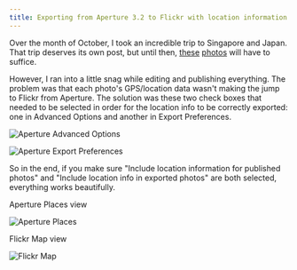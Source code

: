 ```yaml
---
title: Exporting from Aperture 3.2 to Flickr with location information metadata
---
```


Over the month of October, I took an incredible trip to Singapore and Japan.
That trip deserves its own post, but until then,
[these](http://www.flickr.com/photos/gregburek/sets/72157628032336264/
"Singapore 2011 on Flickr")
[photos](http://www.flickr.com/photos/gregburek/sets/72157627963313507/ "Japan
2011 on Flickr") will have to suffice.

However, I ran into a little snag while editing and publishing everything. The
problem was that each photo's GPS/location data wasn't making the jump to
Flickr from Aperture. The solution was these two check boxes that needed to be
selected in order for the location info to be correctly exported: one in
Advanced Options and another in Export Preferences.

![Aperture Advanced Options][advanced]

![Aperture Export Preferences][export]

So in the end, if you make sure "Include location information for published
photos" and "Include location info in exported photos" are both selected,
everything works beautifully.

Aperture Places view

![Aperture Places][aperture]

Flickr Map view

![Flickr Map][flickr]

[aperture]: ./aperture.png
[flickr]: ./flickr.png
[advanced]: ./advanced.jpg
[export]: ./export.jpg
